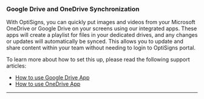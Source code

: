 ### Google Drive and OneDrive Synchronization

With OptiSigns, you can quickly put images and videos from your Microsoft OneDrive or Google Drive on your screens using our integrated apps. These apps will create a playlist for files in your dedicated drives, and any changes or updates will automatically be synced. This allows you to update and share content within your team without needing to login to OptiSigns portal.

To learn more about how to set this up, please read the following support articles:

* [How to use Google Drive App](https://support.optisigns.com/hc/en-us/articles/360049518313)
* [How to use OneDrive App](https://support.optisigns.com/hc/en-us/articles/360050665253)

---